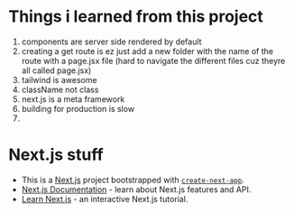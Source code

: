 # Things i learned from this project
1. components are server side rendered by default
2. creating a get route is ez just add a new folder with the name of the route with a page.jsx file (hard to navigate the different files cuz theyre all called page.jsx)
3. tailwind is awesome 
4. className not class
5. next.js is a meta framework
6. building for production is slow
7.
































# Next.js stuff
- This is a [Next.js](https://nextjs.org/) project bootstrapped with [`create-next-app`](https://github.com/vercel/next.js/tree/canary/packages/create-next-app).
- [Next.js Documentation](https://nextjs.org/docs) - learn about Next.js features and API.
- [Learn Next.js](https://nextjs.org/learn) - an interactive Next.js tutorial.

